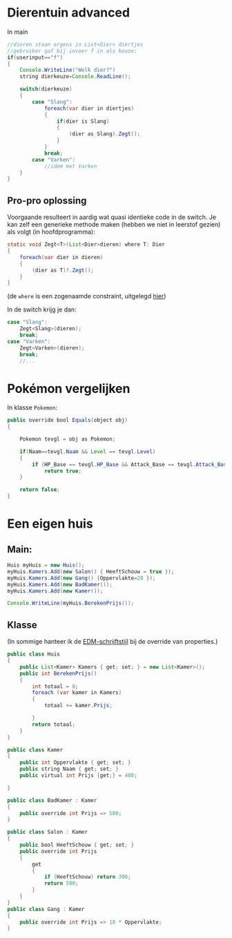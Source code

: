 # Dierentuin advanced

In main

```java
//dieren staan ergens in List<Dier> diertjes
//gebruiker gaf bij invoer f in als keuze:
if(userinput=="f")
{
    Console.WriteLine("Welk dier?")
    string dierkeuze=Console.ReadLine();

    switch(dierkeuze)
    {
        case "Slang":
            foreach(var dier in diertjes)
            {
                if(dier is Slang)
                {
                    (dier as Slang).Zegt();
                }
            }
            break;
        case "Varken":
            //idem met Varken 
    }
}
```

## Pro-pro oplossing

Voorgaande resulteert in aardig wat quasi identieke code in de switch. Je kan zelf een generieke methode maken (hebben we niet in leerstof gezien) als volgt (in hoofdprogramma):

```java
static void Zegt<T>(List<Dier>dieren) where T: Dier
{
    foreach(var dier in dieren)
    {
        (dier as T)?.Zegt();
    }
}
```

(de ``where`` is een zogenaamde constraint, uitgelegd [hier](17_gencols/2_genericclasses_en_constraints.md))

In de switch krijg je dan:

```java
case "Slang":
    Zegt<Slang>(dieren);
    break;
case "Varken":
    Zegt<Varken>(dieren);
    break;
    //...
```

# Pokémon vergelijken

In klasse ``Pokemon``:

```java
public override bool Equals(object obj)
{

    Pokemon tevgl = obj as Pokemon;

    if(Naam==tevgl.Naam && Level == tevgl.Level)
    {
        if (HP_Base == tevgl.HP_Base && Attack_Base == tevgl.Attack_Base && ... )
            return true;
    }

    return false;
}
```

# Een eigen huis


## Main:

```java
Huis myHuis = new Huis();
myHuis.Kamers.Add(new Salon() { HeeftSchouw = true });
myHuis.Kamers.Add(new Gang() {Oppervlakte=20 });
myHuis.Kamers.Add(new BadKamer());
myHuis.Kamers.Add(new Kamer());

Console.WriteLine(myHuis.BerekenPrijs());
```

## Klasse

(In sommige hanteer ik de [EDM-schrijftstijl](B_appendix/6_exprbody.md) bij de override van properties.)

```java
public class Huis
{
    public List<Kamer> Kamers { get; set; } = new List<Kamer>();
    public int BerekenPrijs()
    {
        int totaal = 0;
        foreach (var kamer in Kamers)
        {
            totaal += kamer.Prijs;

        }
        return totaal;
    }
}

public class Kamer
{
    public int Oppervlakte { get; set; }
    public string Naam { get; set; }
    public virtual int Prijs {get;} = 400;

}

public class BadKamer : Kamer
{
    public override int Prijs => 500;
}

public class Salon : Kamer
{
    public bool HeeftSchouw { get; set; }
    public override int Prijs
    {
        get
        {
            if (HeeftSchouw) return 300;
            return 500;
        }
    }
}
public class Gang : Kamer
{
    public override int Prijs => 10 * Oppervlakte;
}
```
